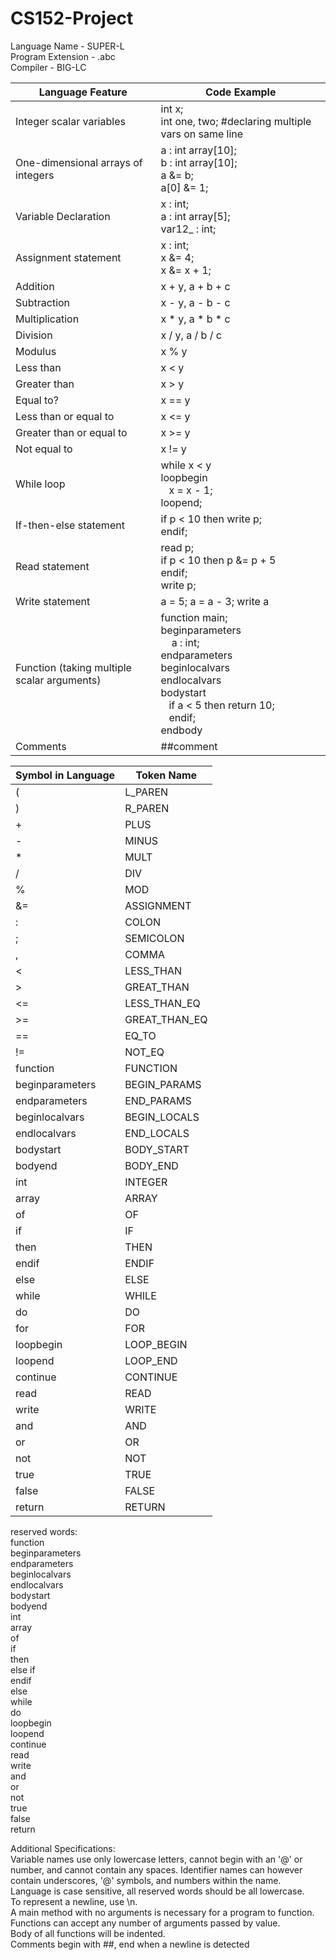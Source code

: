 # CS152-Project

Language Name - SUPER-L <br>
Program Extension - .abc <br>
Compiler - BIG-LC <br>


| Language Feature | Code Example |
| ------------- | ------------- | 
| Integer scalar variables | int x; <br> int one, two; #declaring multiple vars on same line |
| One-dimensional arrays of integers | a : int array[10]; <br> b : int array[10]; <br> a &= b; <br> a[0] &= 1; |
| Variable Declaration | x : int; <br> a : int array[5]; <br> var12_ : int; |
| Assignment statement | x : int; <br> x &= 4; <br> x &= x + 1; |
| Addition | x + y, a + b + c |
| Subtraction | x - y, a - b - c |
| Multiplication | x * y, a * b * c |
| Division | x / y, a / b / c |
| Modulus | x % y |
| Less than | x < y |
| Greater than | x > y|
| Equal to? | x == y |
| Less than or equal to | x <= y |
| Greater than or equal to | x >= y |
| Not equal to | x != y |
| While loop | while x < y <br> loopbegin <br>   x = x - 1; <br> loopend; |
| If-then-else statement | if p < 10 then write p; <br> endif;|
| Read statement | read p; <br> if p < 10 then p &= p + 5 <br> endif; <br> write p; |
| Write statement | a = 5; a = a - 3; write a |
| Function (taking multiple scalar arguments) | function main; <br> beginparameters <br>     a : int; <br> endparameters <br> beginlocalvars <br> endlocalvars <br> bodystart <br>    if a < 5 then return 10; <br>   endif; <br> endbody <br> |
| Comments | ##comment |

| Symbol in Language | Token Name |
| ------------- | ------------- | 
| ( | L_PAREN |
| ) | R_PAREN |
| + | PLUS |
| - | MINUS |
| * | MULT |
| / | DIV |
| % | MOD |
| &= | ASSIGNMENT |
| : | COLON |
| ; | SEMICOLON |
| , | COMMA |
| < | LESS_THAN |
| > | GREAT_THAN |
| <= | LESS_THAN_EQ |
| >= | GREAT_THAN_EQ |
| == | EQ_TO |
| != | NOT_EQ |
| function | FUNCTION |
| beginparameters | BEGIN_PARAMS |
| endparameters | END_PARAMS |
| beginlocalvars | BEGIN_LOCALS | 
| endlocalvars | END_LOCALS |
| bodystart | BODY_START |
| bodyend | BODY_END |
| int | INTEGER |
| array| ARRAY |
| of | OF |
| if | IF |
| then | THEN |
| endif | ENDIF |
| else | ELSE |
| while | WHILE |
| do | DO |
| for | FOR |
| loopbegin | LOOP_BEGIN |
| loopend | LOOP_END |
| continue | CONTINUE |
| read | READ |
| write | WRITE |
| and | AND |
| or | OR |
| not | NOT |
| true | TRUE |
| false | FALSE |
| return | RETURN |


reserved words: <br>
function <br>
beginparameters <br>
endparameters <br>
beginlocalvars <br>
endlocalvars <br>
bodystart <br>
bodyend <br>
int <br>
array <br>
of <br>
if <br>
then <br>
else if <br>
endif <br>
else <br>
while <br>
do <br>
loopbegin <br>
loopend <br>
continue <br>
read <br>
write <br>
and <br>
or <br>
not <br>
true <br>
false <br>
return <br>

Additional Specifications:  <br>
Variable names use only lowercase letters, cannot begin with an '@' or number, and cannot contain any spaces. Identifier names can however contain underscores, '@' symbols, and numbers within the name.  <br>
Language is case sensitive, all reserved words should be all lowercase. <br>
To represent a newline, use \n. <br>
A main method with no arguments is necessary for a program to function. <br>
Functions can accept any number of arguments passed by value. <br>
Body of all functions will be indented. <br>
Comments begin with ##, end when a newline is detected <br>








